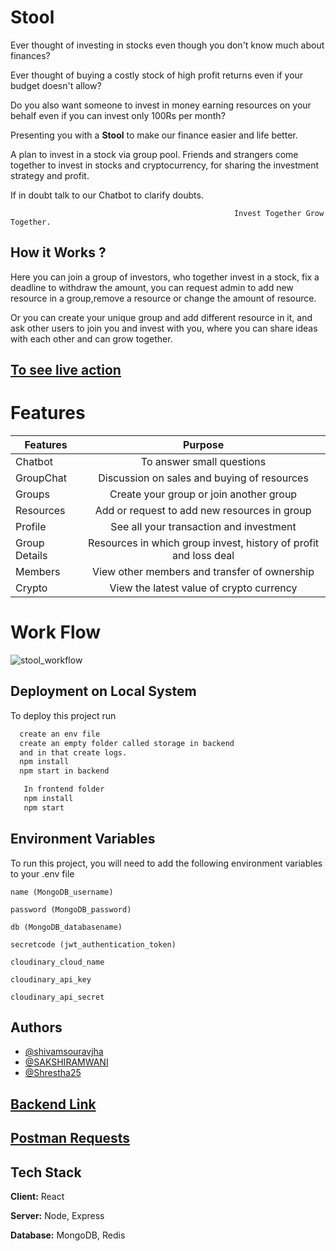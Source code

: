 
# Stool
Ever thought of investing in stocks even though you don't know much about finances?

Ever thought of buying a costly stock of high profit returns even if your budget doesn't allow?

Do you also want someone to invest in money earning resources on your behalf even if you can invest only 100Rs per month?

Presenting you with a  **Stool** to make our finance easier and life better.

A plan to invest in a stock via group pool. Friends and strangers come
together to invest in stocks and cryptocurrency, for 
sharing the investment strategy and profit. 

If in doubt talk to our Chatbot to clarify doubts.

                                                      Invest Together Grow Together.




## How it Works ?

Here you can join a group of investors, who together invest
in a stock, fix a deadline to withdraw the amount, you can 
request admin to add new resource in a group,remove a resource or change the amount of resource.

Or you can create your unique group and  add different resource in
it, and ask other users to join you and invest with you, where
you can share ideas with each other and can grow together.


## [To see live action](https://stool-front.herokuapp.com/)


# Features


 Features      |            Purpose        | 
| ------------- |:-------------------------:| 
| Chatbot       | To answer small questions |
| GroupChat | Discussion on sales and buying of resources|
| Groups | Create your group or join another group |
| Resources | Add or request to add new resources in group |
| Profile | See all your transaction and investment |
| Group Details| Resources in which group invest, history of profit and loss deal|
| Members | View other members and transfer of ownership |
| Crypto | View the latest value of crypto currency|


# Work Flow
![stool_workflow](https://user-images.githubusercontent.com/63896998/129359099-ae832998-4291-4005-9b2c-479901407191.jpeg)



## Deployment on Local System

To deploy this project run

```bash
  create an env file
  create an empty folder called storage in backend
  and in that create logs.
  npm install
  npm start in backend
```
```bash
   In frontend folder
   npm install
   npm start
```
  
## Environment Variables

To run this project, you will need to add the following environment variables to your .env file

`name (MongoDB_username)`

`password (MongoDB_password)`

`db (MongoDB_databasename)`

`secretcode (jwt_authentication_token)`

`cloudinary_cloud_name`

`cloudinary_api_key`

`cloudinary_api_secret`


    
## Authors

- [@shivamsouravjha](https://github.com/shivamsouravjha)
- [@SAKSHIRAMWANI](https://github.com/SAKSHIRAMWANI)
- [@Shrestha25](https://github.com/Shrestha25)
  
  
  
## [Backend Link](https://stool-back.herokuapp.com/)

## [Postman Requests](https://www.getpostman.com/collections/a6cc1f044a023f89a5d8)


## Tech Stack

**Client:** React

**Server:** Node, Express

**Database:** MongoDB, Redis


